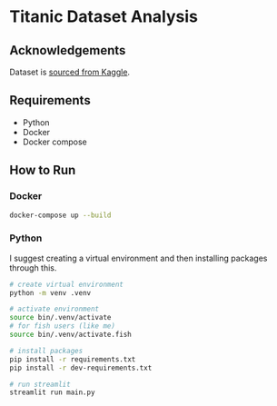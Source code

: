 # Titanic Dataset Analysis

## Acknowledgements

Dataset is [sourced from Kaggle](https://www.kaggle.com/c/titanic).

## Requirements

- Python
- Docker
- Docker compose

## How to Run

### Docker

```sh
docker-compose up --build
```

### Python

I suggest creating a virtual environment and then installing packages through this.

```sh
# create virtual environment
python -m venv .venv

# activate environment
source bin/.venv/activate
# for fish users (like me)
source bin/.venv/activate.fish

# install packages
pip install -r requirements.txt
pip install -r dev-requirements.txt

# run streamlit
streamlit run main.py
```
